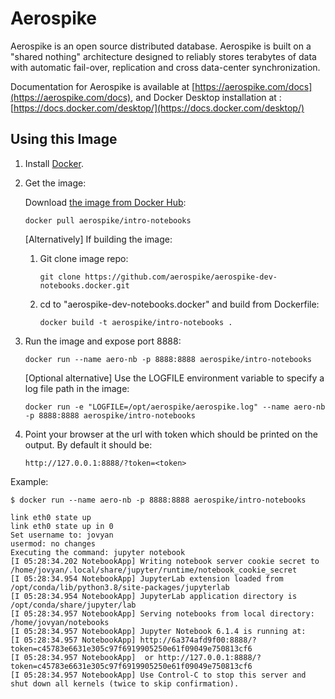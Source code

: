 # Aerospike 

Aerospike is an open source distributed database. Aerospike is built on a 
"shared nothing" architecture designed to reliably stores terabytes of data 
with automatic fail-over, replication and cross data-center synchronization.

Documentation for Aerospike is available at [https://aerospike.com/docs](https://aerospike.com/docs),
and Docker Desktop installation at : [https://docs.docker.com/desktop/](https://docs.docker.com/desktop/)

## Using this Image

1. Install [Docker](https://www.docker.io/).

1. Get the image:

   Download [the image from Docker Hub](https://hub.docker.com/r/aerospike/intro-notebooks):
   ```
   docker pull aerospike/intro-notebooks
   ```
      [Alternatively] If building the image:
      1. Git clone image repo:
         ```
         git clone https://github.com/aerospike/aerospike-dev-notebooks.docker.git
         ```
      1. cd to "aerospike-dev-notebooks.docker" and build from Dockerfile:
         ```
         docker build -t aerospike/intro-notebooks .
         ```
1. Run the image and expose port 8888:
   ```
   docker run --name aero-nb -p 8888:8888 aerospike/intro-notebooks
   ```
   [Optional alternative] Use the LOGFILE environment variable to specify a log file path in the image:
   ```
   docker run -e "LOGFILE=/opt/aerospike/aerospike.log" --name aero-nb -p 8888:8888 aerospike/intro-notebooks
   ```
1. Point your browser at the url with token which should be printed on the output. By default it should be:
   ```
   http://127.0.0.1:8888/?token=<token>
   ```

Example:
```text
$ docker run --name aero-nb -p 8888:8888 aerospike/intro-notebooks

link eth0 state up
link eth0 state up in 0
Set username to: jovyan
usermod: no changes
Executing the command: jupyter notebook
[I 05:28:34.202 NotebookApp] Writing notebook server cookie secret to /home/jovyan/.local/share/jupyter/runtime/notebook_cookie_secret
[I 05:28:34.954 NotebookApp] JupyterLab extension loaded from /opt/conda/lib/python3.8/site-packages/jupyterlab
[I 05:28:34.954 NotebookApp] JupyterLab application directory is /opt/conda/share/jupyter/lab
[I 05:28:34.957 NotebookApp] Serving notebooks from local directory: /home/jovyan/notebooks
[I 05:28:34.957 NotebookApp] Jupyter Notebook 6.1.4 is running at:
[I 05:28:34.957 NotebookApp] http://6a374afd9f00:8888/?token=c45783e6631e305c97f6919905250e61f09049e750813cf6
[I 05:28:34.957 NotebookApp]  or http://127.0.0.1:8888/?token=c45783e6631e305c97f6919905250e61f09049e750813cf6
[I 05:28:34.957 NotebookApp] Use Control-C to stop this server and shut down all kernels (twice to skip confirmation).

```
